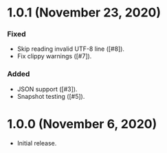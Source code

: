 # 1.0.1 (November 23, 2020)

### Fixed
- Skip reading invalid UTF-8 line ([#8]).
- Fix clippy warnings ([#7]).

### Added
- JSON support ([#3]).
- Snapshot testing ([#5]).

# 1.0.0 (November 6, 2020)

- Initial release.